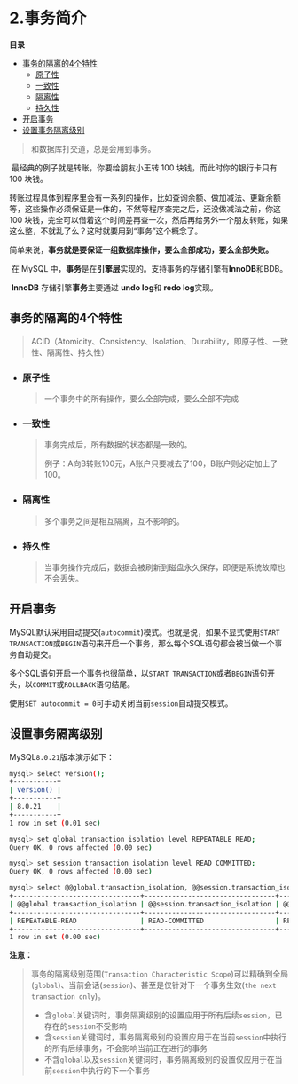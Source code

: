 # 2.事务简介

**目录**

- [事务的隔离的4个特性](#事务的隔离的4个特性)
  - [原子性](#原子性)
  - [一致性](#一致性)
  - [隔离性](#隔离性)
  - [持久性](#持久性)
- [开启事务](#开启事务)
- [设置事务隔离级别](#设置事务隔离级别)



> 和数据库打交道，总是会用到事务。

​		最经典的例子就是转账，你要给朋友小王转 100 块钱，而此时你的银行卡只有 100 块钱。

​		转账过程具体到程序里会有一系列的操作，比如查询余额、做加减法、更新余额等，这些操作必须保证是一体的，不然等程序查完之后，还没做减法之前，你这 100 块钱，完全可以借着这个时间差再查一次，然后再给另外一个朋友转账，如果这么整，不就乱了么？这时就要用到“事务”这个概念了。

​		简单来说，**事务就是要保证一组数据库操作，要么全部成功，要么全部失败。**

​		在 MySQL 中，**事务**是在**引擎层**实现的。支持事务的存储引擎有**InnoDB**和BDB。

​		**InnoDB** 存储引擎**事务**主要通过 **undo log**和 **redo log**实现。





## 事务的隔离的4个特性

>  ACID（Atomicity、Consistency、Isolation、Durability，即原子性、一致性、隔离性、持久性）



- ### 原子性

  > 一个事务中的所有操作，要么全部完成，要么全部不完成

- ### 一致性

  > 事务完成后，所有数据的状态都是一致的。
  >
  > 例子：A向B转账100元，A账户只要减去了100，B账户则必定加上了100。

- ### 隔离性

  > 多个事务之间是相互隔离，互不影响的。

- ### 持久性

  > 当事务操作完成后，数据会被刷新到磁盘永久保存，即便是系统故障也不会丢失。



## 开启事务

MySQL默认采用自动提交(`autocommit`)模式。也就是说，如果不显式使用`START TRANSACTION`或`BEGIN`语句来开启一个事务，那么每个SQL语句都会被当做一个事务自动提交。

多个SQL语句开启一个事务也很简单，以`START TRANSACTION`或者`BEGIN`语句开头，以`COMMIT`或`ROLLBACK`语句结尾。

使用`SET autocommit = 0`可手动关闭当前`session`自动提交模式。



## 设置事务隔离级别

MySQL`8.0.21`版本演示如下：

```sh
mysql> select version();
+-----------+
| version() |
+-----------+
| 8.0.21    |
+-----------+
1 row in set (0.01 sec)

mysql> set global transaction isolation level REPEATABLE READ;
Query OK, 0 rows affected (0.00 sec)

mysql> set session transaction isolation level READ COMMITTED;
Query OK, 0 rows affected (0.00 sec)

mysql> select @@global.transaction_isolation, @@session.transaction_isolation, @@transaction_isolation;
+--------------------------------+---------------------------------+-------------------------+
| @@global.transaction_isolation | @@session.transaction_isolation | @@transaction_isolation |
+--------------------------------+---------------------------------+-------------------------+
| REPEATABLE-READ                | READ-COMMITTED                  | READ-COMMITTED          |
+--------------------------------+---------------------------------+-------------------------+
1 row in set (0.00 sec)
```



**注意：**

> 事务的隔离级别范围(`Transaction Characteristic Scope`)可以精确到全局(`global`)、当前会话(`session`)、甚至是仅针对下一个事务生效(`the next transaction only`)。
>
> - 含`global`关键词时，事务隔离级别的设置应用于所有后续`session`，已存在的`session`不受影响
> - 含`session`关键词时，事务隔离级别的设置应用于在当前`session`中执行的所有后续事务，不会影响当前正在进行的事务
> - 不含`global`以及`session`关键词时，事务隔离级别的设置仅应用于在当前`session`中执行的下一个事务
